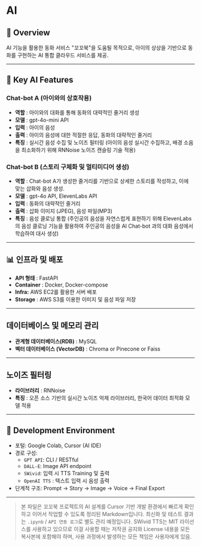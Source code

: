 # AI

## 🔎 Overview
AI 기능을 활용한 동화 서비스 "꼬꼬북"을 도움될 목적으로, 아이의 상상을 기반으로 동화를 구현하는 AI 통합 클라우드 서비스를 제공.

---------------------------------------

## 🤖 Key AI Features

### Chat-bot A (아이와의 상호작용)
- **역할** : 아이와의 대화를 통해 동화의 대략적인 줄거리 생성
- **모델** : gpt-4o-mini API
- **입력** : 아이의 음성
- **출력** : 아이의 음성에 대한 적절한 응답, 동화의 대략적인 줄거리
- **특징** : 실시간 음성 수집 및 노이즈 필터링 (아이의 음성 실시간 수집하고, 배경 소음을 최소화하기 위해  RNNoise 노이즈 캔슬링 기술 적용)

### Chat-bot B (스토리 구체화 및 멀티미디어 생성)
- **역할** : Chat-bot A가 생성한 줄거리를 기반으로 상세한 스토리를 작성하고, 이에 맞는 삽화와 음성 생성.
- **모델** : gpt-4o API, ElevenLabs API
- **입력** : 동화의 대략적인 줄거리
- **출력** : 삽화 이미지 (JPEG), 음성 파일(MP3)
- **특징** : 음성 클로닝 통합 (주인공의 음성을 자연스럽게 표현하기 위해 ElevenLabs의 음성 클로닝 기능을 활용하여 주인공의 음성을 AI Chat-bot 과의 대화 음성에서 학습하여 대사 생성)

---

## 📊 인프라 및 배포

- **API 형태** : FastAPI
- **Container** : Docker, Docker-compose
- **Infra:** AWS EC2를 활용한 서버 배포
- **Storage** : AWS S3를 이용한 이미지 및 음성 파일 저장


---

## 데이터베이스 및 메모리 관리
- **관계형 데이터베이스(RDB)** : MySQL
- **벡터 데이터베이스 (VectorDB)** : Chroma or Pinecone or Faiss

---

## 노이즈 필터링
- **라이브러리** : RNNoise
- **특징** : 오픈 소스 기반의 실시간 노이즈 억제 라이브러리, 한국어 데이터 최적화 모델 적용

---

## 📆 Development Environment
- 포털: Google Colab, Cursor (AI IDE)
- 경로 구성: 
  - `GPT API`: CLI / RESTful
  - `DALL-E`: Image API endpoint
  - `SWivid`: 입력 시 TTS Training 및 출력
  - `OpenAI TTS` : 텍스트 입력 시 음성 출력
- 단계적 구조: Prompt → Story → Image → Voice → Final Export

---

> 본 파일은 꼬꼬북 프로젝트의 AI 설계를 Cursor 기반 개발 환경에서 빠르게 확인하고 이어서 작업할 수 있도록 정리된 Markdown입니다. 
> 최신화 및 테스트 결과는 `.ipynb` / `API 연동 로그`로 별도 관리 예정입니다.
> SWivid TTS는 MIT 라이선스를 사용하고 있으므로 이걸 사용할 때는 저작권 공지와 License 내용을 모든 복사본에 포함해야 하며, 사용 과정에서 발생하는 모든 책임은      사용자에게 있음.